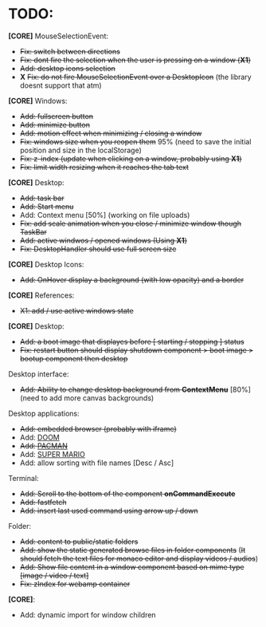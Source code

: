 # TODO: 
**[CORE]** MouseSelectionEvent:
- ~~Fix: switch between directions~~
- ~~Fix: dont fire the selection when the user is pressing on a window (**X1**)~~
- ~~Add: desktop icons selection~~
- **X** ~~Fix: do not fire MouseSelectionEvent over a DesktopIcon~~ (the library doesnt support that atm)

**[CORE]** Windows:
- ~~Add: fullscreen button~~
- ~~Add: minimize button~~
- ~~Add: motion effect when minimizing / closing a window~~
- ~~Fix: windows size when you reopen them~~ 95% (need to save the initial position and size in the localStorage)
- ~~Fix: z-index (update when clicking on a window, probably using **X1**)~~
- ~~Fix: limit width resizing when it reaches the tab text~~

**[CORE]** Desktop:
- ~~Add: task bar~~
- ~~Add: Start menu~~
- Add: Context menu [50%] (working on file uploads)
- ~~Fix: add scale animation when you close / minimize window though TaskBar~~
- ~~Add: active windwos / opened windows (Using **X1**)~~
- ~~Fix: DesktopHandler should use full screen size~~

**[CORE]** Desktop Icons:
- ~~Add: OnHover display a background (with low opacity) and a border~~

**[CORE]** References:
- ~~X1: add / use active windows state~~

**[CORE]** Desktop:
- ~~Add: a boot image that displayes before [ starting / stopping ] status~~
- ~~Fix: restart button should display shutdown component > boot image > bootup component then desktop~~

Desktop interface:
- ~~Add: Ability to change desktop background from **ContextMenu**~~ [80%] (need to add more canvas backgrounds)

Desktop applications:
- ~~Add: embedded browser (probably with iframe)~~
- Add: [DOOM](https://js-dos.com/DOOM/)
- ~~Add: [PACMAN](https://github.com/daleharvey/pacman)~~
- Add: [SUPER MARIO](https://github.com/meth-meth-method/super-mario)
- Add: allow sorting with file names [Desc / Asc]

Terminal:
- ~~Add: Scroll to the bottom of the component **onCommandExecute**~~
- ~~Add: fastfetch~~
- ~~Add: insert last used command using arrow up / down~~

Folder:
- ~~Add: content to public/static folders~~
- ~~Add: show the static generated browse files in folder components~~ (~~It should fetch the text files for monaco editor and display videos / audios~~)
- ~~Add: Show file content in a window component based on mime type [image / video / text]~~
- ~~Fix: zIndex for webamp container~~

**[CORE]**:
- Add: dynamic import for window children